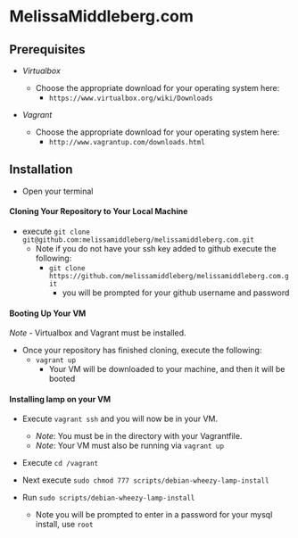 # MelissaMiddleberg.com

## Prerequisites

  + *Virtualbox*
    + Choose the appropriate download for your operating system here:
      + `https://www.virtualbox.org/wiki/Downloads`

  + *Vagrant*
    + Choose the appropriate download for your operating system here:
      + `http://www.vagrantup.com/downloads.html`

## Installation

  + Open your terminal

#### Cloning Your Repository to Your Local Machine

  + execute `git clone git@github.com:melissamiddleberg/melissamiddleberg.com.git`
    + Note if you do not have your ssh key added to github execute the following:
      + `git clone https://github.com/melissamiddleberg/melissamiddleberg.com.git`
        + you will be prompted for your github username and password

#### Booting Up Your VM

*Note* - Virtualbox and Vagrant must be installed.

  + Once your repository has finished cloning, execute the following:
    + `vagrant up`
      + Your VM will be downloaded to your machine, and then it will be booted

#### Installing lamp on your VM

  + Execute `vagrant ssh` and you will now be in your VM.
    + *Note*: You must be in the directory with your Vagrantfile.
    + *Note*: Your VM must also be running via `vagrant up`

  + Execute `cd /vagrant`
  + Next execute `sudo chmod 777 scripts/debian-wheezy-lamp-install`
  + Run `sudo scripts/debian-wheezy-lamp-install`
    + Note you will be prompted to enter in a password for your mysql install, use `root`
